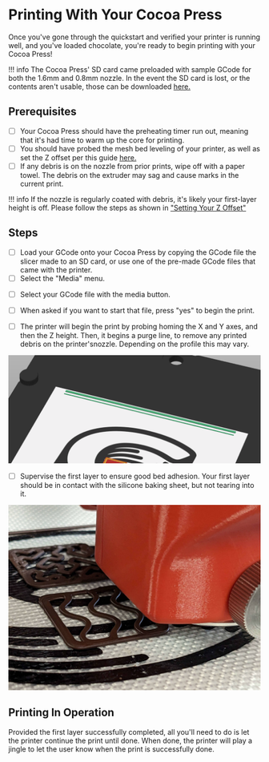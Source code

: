 # Printing With Your Cocoa Press

Once you've gone through the quickstart and verified your printer is running well, and you've loaded chocolate, you're ready to begin printing with your Cocoa Press!

!!! info
    The Cocoa Press' SD card came preloaded with sample GCode for both the 1.6mm and 0.8mm nozzle.  In the event the SD card is lost, or the contents aren't usable, those can be downloaded [here.](../assets/Included_GCode.zip)
    
## Prerequisites

 - [ ] Your Cocoa Press should have the preheating timer run out, meaning that it's had time to warm up the core for printing.
 - [ ] You should have probed the mesh bed leveling of your printer, as well as set the Z offset per this guide [here.](../Advanced/Troubleshooting.md#z-offset) 
 - [ ] If any debris is on the nozzle from prior prints, wipe off with a paper towel.  The debris on the extruder may sag and cause marks in the current print.

 !!! info
    If the nozzle is regularly coated with debris, it's likely your first-layer height is off.  Please follow the steps as shown in ["Setting Your Z Offset"](../Troubleshooting/Common.md#z-offset)

## Steps

- [ ] Load your GCode onto your Cocoa Press by copying the GCode file the slicer made to an SD card, or use one of the pre-made GCode files that came with the printer.
- [ ] Select the "Media" menu.

<!-- TODO add photo of main menu with media selected -->

- [ ] Select your GCode file with the media button.

- [ ] When asked if you want to start that file, press "yes" to begin the print.
- [ ] The printer will begin the print by probing homing the X and Y axes, and then the Z height.  Then, it begins a purge line, to remove any printed debris on the printer'snozzle.  Depending on the profile this may vary.

![](../img/printer/purgeline.png)

- [ ] Supervise the first layer to ensure good bed adhesion.  Your first layer should be in contact with the silicone baking sheet, but not tearing into it.  

![](../img/printer/firstlayer.jpg)

## Printing In Operation

Provided the first layer successfully completed, all you'll need to do is let the printer continue the print until done.  When done, the printer will play a jingle to let the user know when the print is successfully done.